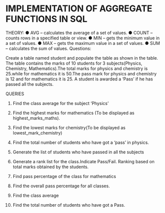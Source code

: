 <h1>IMPLEMENTATION OF AGGREGATE FUNCTIONS IN SQL</h1>

THEORY:
● AVG – calculates the average of a set of values.
● COUNT – counts rows in a specified table or view.
 ● MIN – gets the minimum value in a set of values.
 ● MAX – gets the maximum value in a set of values.
● SUM – calculates the sum of values. Questions:

 Create a table named student and populate the table as shown in the table. The table contains the marks of 10 students for 3 subjects(Physics, Chemistry, Mathematics).The total marks for physics and chemistry is 25.while for mathematics it is 50.The pass mark for physics and chemistry is 12 and for mathematics it is 25. A student is awarded a ‘Pass’ if he has passed all the subjects.

QUERIES
1. Find the class average for the subject ‘Physics’ 

2. Find the highest marks for mathematics (To be displayed as highest_marks_maths).

3. Find the lowest marks for chemistry(To be displayed as lowest_mark_chemistry)

4. Find the total number of students who have got a ‘pass’ in physics.

5. Generate the list of students who have passed in all the subjects 

6. Generate a rank list for the class.Indicate Pass/Fail. Ranking based on total marks obtained by the students.

7. Find pass percentage of the class for mathematics 

8. Find the overall pass percentage for all classes.

9. Find the class average

10. Find the total number of students who have got a Pass.
